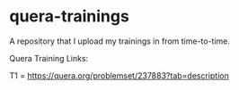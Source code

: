 # quera-trainings
A repository that I upload my trainings in from time-to-time.

Quera Training Links:

T1 = https://quera.org/problemset/237883?tab=description